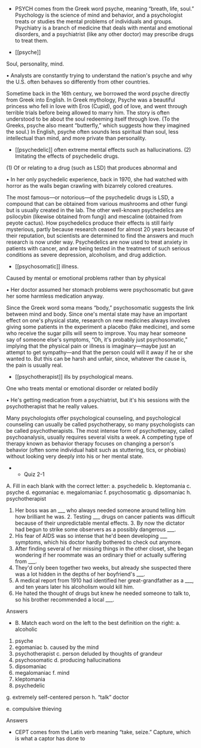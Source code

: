 - PSYCH comes from the Greek word psyche, meaning “breath, life, soul.” Psychology is the science
of  mind  and  behavior,  and  a  psychologist  treats  or  studies  the  mental  problems  of  individuals  and
groups. Psychiatry  is  a  branch  of  medicine  that  deals  with  mental  and  emotional  disorders,  and  a
psychiatrist (like any other doctor) may prescribe drugs to treat them.

- [[psyche]] 

 Soul, personality, mind. 

• Analysts are constantly trying to understand the nation's psyche and why the U.S. often behaves so
differently from other countries. 

Sometime back in the 16th century, we borrowed the word psyche directly from Greek into English.
In Greek mythology, Psyche was a beautiful princess who fell in love with Eros (Cupid), god of love,
and went through terrible trials before being allowed to marry him. The story is often understood to
be about the soul redeeming itself through love. (To the Greeks, psyche also meant “butterfly,” which
suggests how they imagined the soul.) In English, psyche often sounds less spiritual than soul,  less
intellectual than mind, and more private than personality.

- [[psychedelic]] 
often extreme mental effects such as hallucinations. (2) Imitating the effects of psychedelic drugs. 

 (1) Of or relating to a drug (such as LSD) that produces abnormal and

• In her only psychedelic experience, back in 1970, she had watched with horror as the walls began
crawling with bizarrely colored creatures. 

The most famous—or notorious—of the psychedelic drugs is LSD, a compound that can be obtained
from  various  mushrooms  and  other  fungi  but  is  usually  created  in  the  lab.  The  other  well-known
psychedelics  are  psilocybin  (likewise  obtained  from  fungi)  and  mescaline  (obtained  from  peyote
cactus).  How  psychedelics  produce  their  effects  is  still  fairly  mysterious,  partly  because  research
ceased  for  almost  20  years  because  of  their  reputation,  but  scientists  are  determined  to  find  the
answers and much research is now under way. Psychedelics are now used to treat anxiety in patients
with  cancer,  and  are  being  tested  in  the  treatment  of  such  serious  conditions  as  severe  depression,
alcoholism, and drug addiction.

- [[psychosomatic]] 
illness. 

 Caused by mental or emotional problems rather than by physical

•  Her  doctor  assumed  her  stomach  problems  were  psychosomatic  but  gave  her  some  harmless
medication anyway. 

Since the Greek word soma means “body,” psychosomatic suggests the link between mind and body.
Since  one's  mental  state  may  have  an  important  effect  on  one's  physical  state,  research  on  new
medicines  always  involves  giving  some  patients  in  the  experiment  a  placebo  (fake  medicine),  and
some who receive the sugar pills will seem to improve. You may hear someone say of someone else's
symptoms,  “Oh,  it's  probably  just  psychosomatic,”  implying  that  the  physical  pain  or  illness  is
imaginary—maybe just an attempt to get sympathy—and that the person could will it away if he or she
wanted to. But this can be harsh and unfair, since, whatever the cause is, the pain is usually real.

- [[psychotherapist]] 
ills by psychological means. 

 One who treats mental or emotional disorder or related bodily

•  He's  getting  medication  from  a  psychiatrist,  but  it's  his  sessions  with  the  psychotherapist  that  he
really values. 

Many  psychologists  offer  psychological  counseling,  and  psychological  counseling  can  usually  be
called psychotherapy, so many psychologists can be called psychotherapists. The most intense form
of psychotherapy, called psychoanalysis, usually requires several visits a week. A competing type of
therapy known as behavior therapy focuses on changing a person's behavior (often some individual
habit such as stuttering, tics, or phobias) without looking very deeply into his or her mental state.

- - Quiz 2-1

A. Fill in each blank with the correct letter:
a.  psychedelic  b.  kleptomania  c.  psyche  d.  egomaniac  e.  megalomaniac  f.  psychosomatic  g.
dipsomaniac h. psychotherapist
1.  Her  boss  was  an  ___  who  always  needed  someone  around  telling  him  how  brilliant  he  was.  2.
Testing ___ drugs on cancer patients was difficult because of their unpredictable mental effects. 3. By
now the dictator had begun to strike some observers as a possibly dangerous ___.
4. His fear of AIDS was so intense that he'd been developing ___ symptoms, which his doctor hardly
bothered to check out anymore.
5. After finding several of her missing things in the other closet, she began wondering if her roommate
was an ordinary thief or actually suffering from ___.
6.  They'd  only  been  together  two  weeks,  but  already  she  suspected  there  was  a  lot  hidden  in  the
depths of her boyfriend's ___.
7. A medical report from 1910 had identified her great-grandfather as a ___, and ten years later his
alcoholism would kill him.
8. He hated the thought of drugs but knew he needed someone to talk to, so his brother recommended a
local ___.

Answers

- B. Match each word on the left to the best definition on the right:
a. alcoholic
1. psyche
2. egomaniac
b. caused by the mind
3. psychotherapist c. person deluded by thoughts of grandeur
4. psychosomatic d. producing hallucinations
5. dipsomaniac
6. megalomaniac f. mind
7. kleptomania
8. psychedelic

g. extremely self-centered person
h. “talk” doctor

e. compulsive thieving

Answers

- CEPT comes from the Latin verb meaning “take, seize.” Capture, which is what a captor has done to

